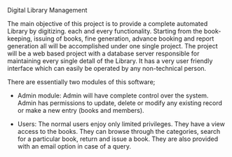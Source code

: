 Digital Library Management <br>

The main objective of this project is to provide a complete automated Library by digitizing. each and every functionality. Starting from the book-keeping, issuing of books, 
fine generation, advance booking and report generation all will be accomplished under one single project. The project will be a web based project with a database server responsible 
for maintaining every single detall of the Library. It has a very user friendly interface which can easily be operated by any non-technical person.

There are essentially two modules of this software;

* Admin module: Admin will have complete control over the system. Admin has permissions to update, delete or modify any existing record or make a new entry
 (books and members).

* Users: The normal users enjoy only limited privileges. They have a view access to the books. They can browse through the categories, search
 for a particular book,
 return and issue a book. They are also provided with an email option in case
 of a query.
